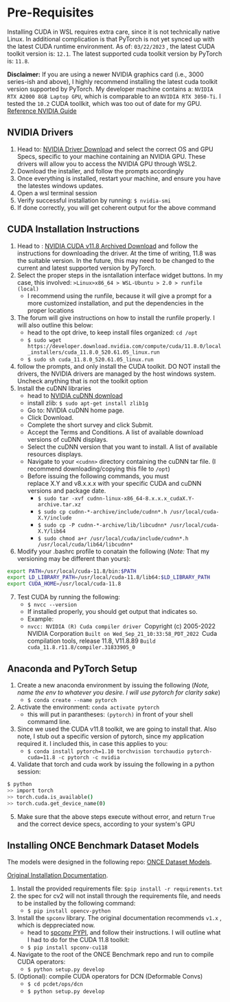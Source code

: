 
# Pre-Requisites

Installing CUDA in WSL requires extra care, since it is not technically native Linux.  In additional complication is that PyTorch is not yet synced up with the latest CUDA runtime environment.  As of: `03/22/2023` , the latest CUDA toolkit version is: `12.1`.  The latest supported cuda toolkit version by PyTorch is: `11.8`. 

**Disclaimer:** If you are using a newer NVIDIA graphics card (i.e., 3000 series-ish and above), I highly recommend installing the latest cuda toolkit version supported by PyTorch.  My developer machine contains a: `NVIDIA RTX A2000 8GB Laptop GPU`, which is comparable to an `NVIDIA RTX 3050-Ti`.  I tested the `10.2` CUDA toollkit, which was too out of date for my GPU.
[Reference NVIDIA Guide](https://docs.nvidia.com/cuda/wsl-user-guide/index.html#getting-started-with-cuda-on-wsl)

## NVIDIA Drivers

1. Head to: [NVIDIA Driver Download](https://www.nvidia.com/Download/index.aspx) and select the correct OS and GPU Specs, specific to your machine containing an NVIDIA GPU.  These drivers will allow you to access the NVIDIA GPU through WSL2.
2. Download the installer, and follow the prompts accordingly
3. Once everything is installed, restart your machine, and ensure you have the latestes windows updates.
4. Open a wsl terminal session
5. Verify successful installation by running: `$ nvidia-smi`
6. If done correctly, you will get coherent output for the above command

## CUDA Installation Instructions

1. Head to : [NVIDIA CUDA v11.8 Archived Download](https://developer.nvidia.com/cuda-11-8-0-download-archive?target_os=Linux&target_arch=x86_64&Distribution=WSL-Ubuntu&target_version=2.0&target_type=runfile_local) and follow the instructions for downloading the driver.  At the time of writing, 11.8 was the suitable version.  In the future, this may need to be changed to the current and latest supported version by PyTorch.
2. Select the proper steps in the isntallation interface widget buttons.  In my case, this involved: `>Linux>x86_64 > WSL-Ubuntu > 2.0 > runfile (local)` 
	- I recommend using the runfile, because it will give a prompt for a more customized installation, and put the dependencies in the proper locations
3. The forum will give instructions on how to install the runfile properly.  I will also outline this below:
	- head to the opt drive, to keep install files organized: `cd /opt`
	- `$ sudo wget https://developer.download.nvidia.com/compute/cuda/11.8.0/local_installers/cuda_11.8.0_520.61.05_linux.run`
	- `$ sudo sh cuda_11.8.0_520.61.05_linux.run`
4. follow the prompts, and only install the CUDA toolkit.  DO NOT install the drivers, the NVIDIA drivers are managed by the host windows system.  Uncheck anything that is not the toolkit option
5. Install the cuDNN libraries
	- head to [NVIDIA cuDNN download](https://docs.nvidia.com/deeplearning/cudnn/install-guide/index.html)
	- install zlib: `$ sudo apt-get install zlib1g`
	- Go to: NVIDIA cuDNN home page.
	- Click Download.
	- Complete the short survey and click Submit.
	- Accept the Terms and Conditions. A list of available download versions of cuDNN displays.
	- Select the cuDNN version that you want to install. A list of available resources displays.
	- Navigate to your `<cudnn>` directory containing the cuDNN tar file.  (I recommend downloading/copying this file to `/opt`)
	- Before issuing the following commands, you must replace X.Y and v8.x.x.x with your specific CUDA and cuDNN versions and package date.
		- `$ sudo tar -xvf cudnn-linux-x86_64-8.x.x.x_cudaX.Y-archive.tar.xz`
		- `$ sudo cp cudnn-*-archive/include/cudnn*.h /usr/local/cuda-X.Y/include `
		- `$ sudo cp -P cudnn-*-archive/lib/libcudnn* /usr/local/cuda-X.Y/lib64`
		- `$ sudo chmod a+r /usr/local/cuda/include/cudnn*.h /usr/local/cuda/lib64/libcudnn*`
6. Modify your .bashrc profile to conatain the following (*Note:* That my versioning may be different than yours):
```bash
export PATH=/usr/local/cuda-11.8/bin:$PATH
export LD_LIBRARY_PATH=/usr/local/cuda-11.8/lib64:$LD_LIBRARY_PATH
export CUDA_HOME=/usr/local/cuda-11.8
```
7. Test CUDA by running the following:
	- `$ nvcc --version`
	- If installed properly, you should get output that indicates so.
	- Example:
	- `nvcc: NVIDIA (R) Cuda compiler driver
		`Copyright (c) 2005-2022 NVIDIA Corporation
		`Built on Wed_Sep_21_10:33:58_PDT_2022
		`Cuda compilation tools, release 11.8, V11.8.89
		`Build cuda_11.8.r11.8/compiler.31833905_0`

## Anaconda and PyTorch Setup
1. Create a new anaconda environment by issuing the following (*Note, name the env to whatever you desire.  I will use pytorch for clarity sake*)
	- `$ conda create --name pytorch`
2. Activate the environment: `conda activate pytorch`
	- this will put in parantheses: `(pytorch)` in front of your shell commamd line.
3. Since we used the CUDA v11.8 toolkit, we are going to install that.  Also note, I stub out a specific version of pytorch, since my application required it.  I included this, in case this applies to you:
	- `$ conda install pytorch=1.10 torchvision torchaudio pytorch-cuda=11.8 -c pytorch -c nvidia`
4. Validate that torch and cuda work by issuing the following in a python session:
```bash
$ python
>> import torch
>> torch.cuda.is_available()
>> torch.cuda.get_device_name(0)
```
5. Make sure that the above steps execute without error, and return `True` and the correct device specs, according to your system's GPU

## Installing ONCE Benchmark Dataset Models

The models were designed in the following repo: [ONCE Dataset Models](https://github.com/PointsCoder/ONCE_Benchmark).

[Original Installation Documentation](https://github.com/PointsCoder/ONCE_Benchmark/blob/master/docs/INSTALL.md).

1. Install the provided requirements file: `$pip install -r requirements.txt`
2. the spec for cv2 will not install through the requirements file, and needs to be installed by the following command:
	- `$ pip install opencv-python`
3. Install the `spconv` library.  The original documentation recommends `v1.x` , which is deppreciated now. 
	- head to [spconv PYPI](https://pypi.org/project/spconv/), and follow their instructions.  I will outline what I had to do for the CUDA 11.8 toolkit:
	- `$ pip install spconv-cu118`
4. Navigate to the root of the ONCE Benchmark repo and run to compile CUDA operators:
	- `$ python setup.py develop`
5. (Optional): compile CUDA operators for DCN (Deformable Convs)
	- `$ cd pcdet/ops/dcn`
	- `$ python setup.py develop`
